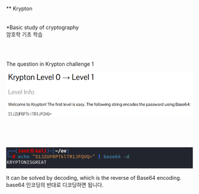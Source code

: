 ** Krypton <br>
<br>
<br>
*Basic study of cryptography<br>
암호학 기초 학습


<br>
<br>



The question in Krypton challenge 1 <br>


![image break](/Pictur/Level1/krypton1.png) <br>


<br>
<br>
<br>



![image break](/Pictur/Level1/krypton2.png) <br>

It can be solved by decoding, which is the reverse of Base64 encoding.<br>
base64 인코딩의 반대로 디코딩하면 됩니다. 
